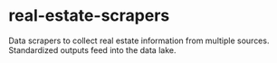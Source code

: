 # real-estate-scrapers
Data scrapers to collect real estate information from multiple sources. Standardized outputs feed into the data lake.
